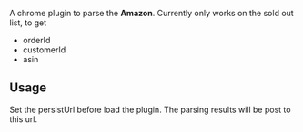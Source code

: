 A chrome plugin to parse the **Amazon**. Currently only works on the sold out list, to get

- orderId
- customerId
- asin

## Usage ##
Set the persistUrl before load the plugin. The parsing results will be post to this url.